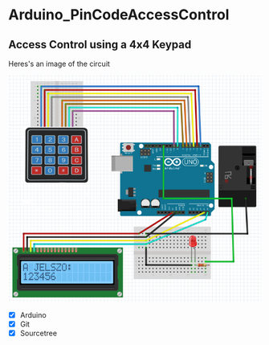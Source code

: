 # Arduino_PinCodeAccessControl

## Access Control using a 4x4 Keypad

Heres's an image of the circuit

![PCAC_circuit](circuit.png)

- [X] Arduino
- [X] Git
- [X] Sourcetree